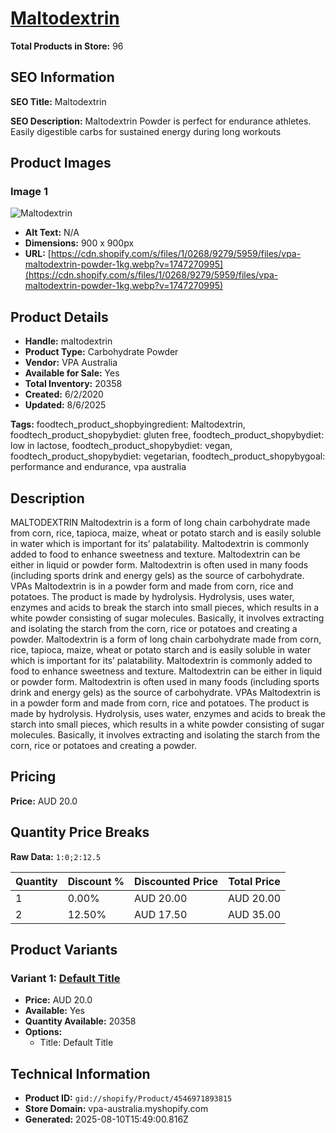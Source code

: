 # [Maltodextrin](https://vpa-australia.myshopify.com/products/maltodextrin)

**Total Products in Store:** 96

## SEO Information

**SEO Title:** Maltodextrin

**SEO Description:** Maltodextrin Powder is perfect for endurance athletes. Easily digestible carbs for sustained energy during long workouts

## Product Images

### Image 1
![Maltodextrin](https://cdn.shopify.com/s/files/1/0268/9279/5959/files/vpa-maltodextrin-powder-1kg.webp?v=1747270995)

- **Alt Text:** N/A
- **Dimensions:** 900 x 900px
- **URL:** [https://cdn.shopify.com/s/files/1/0268/9279/5959/files/vpa-maltodextrin-powder-1kg.webp?v=1747270995](https://cdn.shopify.com/s/files/1/0268/9279/5959/files/vpa-maltodextrin-powder-1kg.webp?v=1747270995)

## Product Details

- **Handle:** maltodextrin
- **Product Type:** Carbohydrate Powder
- **Vendor:** VPA Australia
- **Available for Sale:** Yes
- **Total Inventory:** 20358
- **Created:** 6/2/2020
- **Updated:** 8/6/2025

**Tags:** foodtech_product_shopbyingredient: Maltodextrin, foodtech_product_shopybydiet: gluten free, foodtech_product_shopybydiet: low in lactose, foodtech_product_shopybydiet: vegan, foodtech_product_shopybydiet: vegetarian, foodtech_product_shopybygoal: performance and endurance, vpa australia

## Description

MALTODEXTRIN Maltodextrin is a form of long chain carbohydrate made from corn, rice, tapioca, maize, wheat or potato starch and is easily soluble in water which is important for its’ palatability. Maltodextrin is commonly added to food to enhance sweetness and texture. Maltodextrin can be either in liquid or powder form. Maltodextrin is often used in many foods (including sports drink and energy gels) as the source of carbohydrate. VPAs Maltodextrin is in a powder form and made from corn, rice and potatoes. The product is made by hydrolysis. Hydrolysis, uses water, enzymes and acids to break the starch into small pieces, which results in a white powder consisting of sugar molecules. Basically, it involves extracting and isolating the starch from the corn, rice or potatoes and creating a powder. Maltodextrin is a form of long chain carbohydrate made from corn, rice, tapioca, maize, wheat or potato starch and is easily soluble in water which is important for its’ palatability. Maltodextrin is commonly added to food to enhance sweetness and texture. Maltodextrin can be either in liquid or powder form. Maltodextrin is often used in many foods (including sports drink and energy gels) as the source of carbohydrate. VPAs Maltodextrin is in a powder form and made from corn, rice and potatoes. The product is made by hydrolysis. Hydrolysis, uses water, enzymes and acids to break the starch into small pieces, which results in a white powder consisting of sugar molecules. Basically, it involves extracting and isolating the starch from the corn, rice or potatoes and creating a powder.

## Pricing

**Price:** AUD 20.0

## Quantity Price Breaks

**Raw Data:** `1:0;2:12.5`

| Quantity | Discount % | Discounted Price | Total Price |
|----------|------------|------------------|-------------|
| 1 | 0.00% | AUD 20.00 | AUD 20.00 |
| 2 | 12.50% | AUD 17.50 | AUD 35.00 |

## Product Variants

### Variant 1: [Default Title](https://vpa-australia.myshopify.com/products/maltodextrin)

- **Price:** AUD 20.0
- **Available:** Yes
- **Quantity Available:** 20358
- **Options:**
  - Title: Default Title

## Technical Information

- **Product ID:** `gid://shopify/Product/4546971893815`
- **Store Domain:** vpa-australia.myshopify.com
- **Generated:** 2025-08-10T15:49:00.816Z

